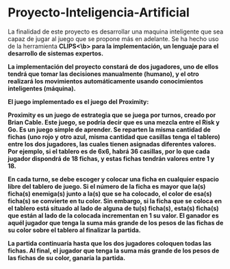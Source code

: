 # Proyecto-Inteligencia-Artificial

La finalidad de este proyecto es desarrollar una maquina inteligente que sea capaz de jugar
al juego que se propone más en adelante. Se ha hecho uso de la herramienta <b>CLIPS<\b> para la implementación, un lenguaje para el desarrollo de sistemas
expertos.
  
 La implementación del proyecto constará de dos jugadores, uno de ellos tendrá que tomar
las decisiones manualmente (humano), y el otro realizará los movimientos automáticamente usando
conocimientos inteligentes (máquina).


El juego implementado es el juego del Proximity:

Proximity es un juego de estrategia que se juega por turnos, creado por Brian Cable. Este
juego, se podría decir que es una mezcla entre el Risk y Go. Es un juego simple de aprender.
Se reparten la misma cantidad de fichas (uno rojo y otro azul, misma cantidad que casillas tenga el
tablero) entre los dos jugadores, las cuales tienen asignadas diferentes valores. Por ejemplo, si el
tablero es de 6x6, habrá 36 casillas, por lo que cada jugador dispondrá de 18 fichas, y estas fichas
tendrán valores entre 1 y 18.

En cada turno, se debe escoger y colocar una ficha en cualquier espacio libre del tablero de
juego. Si el número de la ficha es mayor que la(s) ficha(s) enemiga(s) junto a la(s) que se ha
colocado, el color de esa(s) ficha(s) se convierte en tu color. Sin embargo, si la ficha que se coloca
en el tablero está situado al lado de alguna de tu(s) ficha(s), esta(s) ficha(s) que están al lado de la
colocada incrementan en 1 su valor. El ganador es aquél jugador que tenga la suma más grande de
los pesos de las fichas de su color sobre el tablero al finalizar la partida.

La partida continuaría hasta que los dos jugadores coloquen todas las fichas. Al final, el
jugador que tenga la suma más grande de los pesos de las fichas de su color, ganaría la partida.


